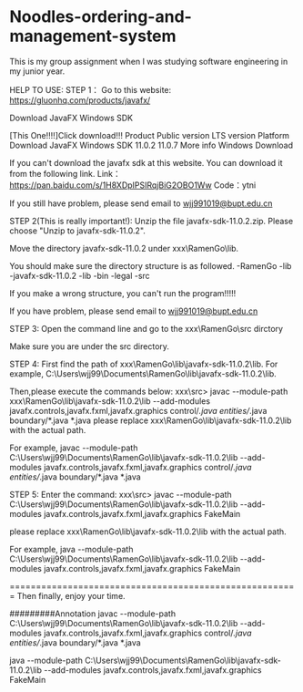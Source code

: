 # Noodles-ordering-and-management-system
This is my group assignment when I was studying software engineering in my junior year.


HELP TO USE:
STEP 1：
Go to this website: https://gluonhq.com/products/javafx/

Download JavaFX Windows SDK

[This One!!!!]Click download!!!
Product			Public version	LTS version	Platform	Download
JavaFX Windows SDK	11.0.2		11.0.7 More info	Windows	Download 

If you can't download the javafx sdk at this website. You can download it from the following link.
Link：https://pan.baidu.com/s/1H8XDpIPSIRqjBiG2OBO1Ww 
Code：ytni

If you still have problem, please send email to wjj991019@bupt.edu.cn

STEP 2(This is really important!):
Unzip the file javafx-sdk-11.0.2.zip. Please choose "Unzip to javafx-sdk-11.0.2". 

Move the directory javafx-sdk-11.0.2 under xxx\RamenGo\lib.

You should make sure the directory structure is as followed.
-RamenGo
  -lib
    -javafx-sdk-11.0.2
        -lib
        -bin
        -legal
  -src

If you make a wrong structure, you can't run the program!!!!!

If you have problem, please send email to wjj991019@bupt.edu.cn

STEP 3:
Open the command line and go to the xxx\RamenGo\src dirctory

Make sure you are under the src directory.

STEP 4:
First find the path of  xxx\RamenGo\lib\javafx-sdk-11.0.2\lib.
For example,  C:\Users\wjj99\Documents\RamenGo\lib\javafx-sdk-11.0.2\lib.

Then,please execute the commands  below:
xxx\src>	javac --module-path  xxx\RamenGo\lib\javafx-sdk-11.0.2\lib --add-modules javafx.controls,javafx.fxml,javafx.graphics control/*.java entities/*.java boundary/*.java *.java
please replace xxx\RamenGo\lib\javafx-sdk-11.0.2\lib with the actual path.

For example, javac --module-path C:\Users\wjj99\Documents\RamenGo\lib\javafx-sdk-11.0.2\lib --add-modules javafx.controls,javafx.fxml,javafx.graphics control/*.java entities/*.java boundary/*.java *.java

STEP 5:
Enter the command:
xxx\src>	javac --module-path C:\Users\wjj99\Documents\RamenGo\lib\javafx-sdk-11.0.2\lib --add-modules javafx.controls,javafx.fxml,javafx.graphics FakeMain

please replace xxx\RamenGo\lib\javafx-sdk-11.0.2\lib with the actual path.

For example, java --module-path C:\Users\wjj99\Documents\RamenGo\lib\javafx-sdk-11.0.2\lib --add-modules javafx.controls,javafx.fxml,javafx.graphics FakeMain


=======================================================
Then finally, enjoy your time.


#########Annotation
javac --module-path C:\Users\wjj99\Documents\RamenGo\lib\javafx-sdk-11.0.2\lib --add-modules javafx.controls,javafx.fxml,javafx.graphics control/*.java entities/*.java boundary/*.java *.java

java --module-path C:\Users\wjj99\Documents\RamenGo\lib\javafx-sdk-11.0.2\lib --add-modules javafx.controls,javafx.fxml,javafx.graphics FakeMain
